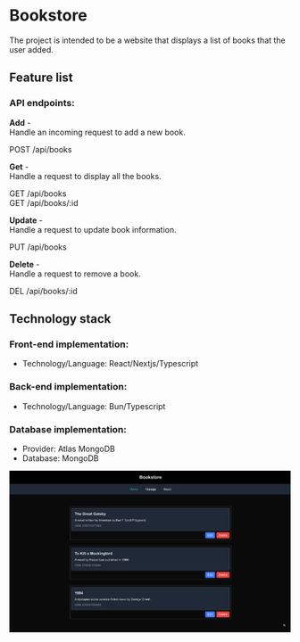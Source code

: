 # Bookstore
The project is intended to be a website that displays a list of books that the user added.

## Feature list
### API endpoints:

**Add** - <br/>
Handle an incoming request to add a new book. 

POST /api/books

**Get** - <br/>
Handle a request to display all the books.

GET /api/books <br/>
GET /api/books/:id

**Update** - <br/>
Handle a request to update book information.

PUT /api/books 

**Delete** - <br/>
Handle a request to remove a book.

DEL /api/books/:id

## Technology stack
### Front-end implementation:
- Technology/Language: React/Nextjs/Typescript

### Back-end implementation:
- Technology/Language: Bun/Typescript

### Database implementation:
- Provider: Atlas MongoDB
- Database: MongoDB

![alt text](bookstore.png)